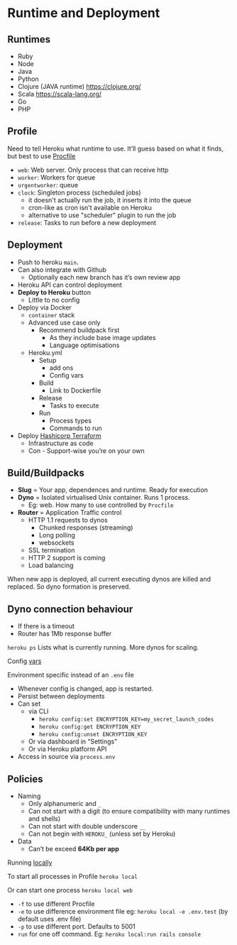 # Runtime and Deployment

## Runtimes

- Ruby
- Node
- Java
- Python
- Clojure (JAVA runtime) https://clojure.org/
- Scala https://scala-lang.org/
- Go
- PHP

## Profile

Need to tell Heroku what runtime to use. It’ll guess based on what it finds, but best to use [Procfile](https://devcenter.heroku.com/articles/procfile)

- `web`: Web server. Only process that can receive http
- `worker`: Workers for queue
- `urgentworker`: queue
- `clock`: Singleton process (scheduled jobs)
  - it doesn't actually run the job, it inserts it into the queue
  - cron-like as cron isn't available on Heroku
  - alternative to use "scheduler" plugin to run the job
- `release`: Tasks to run before a new deployment

## Deployment

- Push to heroku `main`.
- Can also integrate with Github
  - Optionally each new branch has it’s own review app
- Heroku API can control deployment
- **Deploy to Heroku** button
  - Little to no config
- Deploy via Docker
  - `container` stack
  - Advanced use case only
    - Recommend buildpack first
      - As they include base image updates
      - Language optimisations
  - Heroku.yml
    - Setup
      - add ons
      - Config vars
    - Build
      - Link to Dockerfile
    - Release
      - Tasks to execute
    - Run
      - Process types
      - Commands to run
- Deploy [Hashicorp Terraform](https://www.terraform.io/)
  - Infrastructure as code
  - Con - Support-wise you’re on your own

## Build/Buildpacks

- **Slug** = Your app, dependences and runtime. Ready for execution
- **Dyno** = Isolated virtualised Unix container. Runs 1 process.
  - Eg: web. How many to use controlled by `Procfile`
- **Router** = Application Traffic control
  - HTTP 1.1 requests to dynos
    - Chunked responses (streaming)
    - Long polling
    - websockets
  - SSL termination
  - HTTP 2 support is coming
  - Load balancing

When new app is deployed, all current executing dynos are killed and replaced. So dyno formation is preserved.

## Dyno connection behaviour

- If there is a timeout
- Router has 1Mb response buffer

`heroku ps`
Lists what is currently running. More dynos for scaling.

Config [vars](https://devcenter.heroku.com/articles/config-vars)

Environment specific instead of an `.env` file

- Whenever config is changed, app is restarted.
- Persist between deployments
- Can set
  - via CLI
    - `heroku config:set ENCRYPTION_KEY=my_secret_launch_codes`
    - `heroku config:get ENCRYPTION_KEY`
    - `heroku config:unset ENCRYPTION_KEY`
  - Or via dashboard in “Settings”
  - Or via Heroku platform API
- Access in source via `process.env`

## Policies

- Naming
  - Only alphanumeric and `_`
  - Can not start with a digit (to ensure compatibility with many runtimes and shells)
  - Can not start with double underscore `__`
  - Can not begin with `HEROKU_` (unless set by Heroku)
- Data
  - Can’t be exceed **64Kb per app**

Running [locally](https://devcenter.heroku.com/articles/heroku-local)

To start all processes in Profile
`heroku local`

Or can start one process
`heroku local web`

- `-f` to use different Procfile
- `-e` to use difference environment file eg: `heroku local -e .env.test` (by default uses .env file)
- `-p` to use different port. Defaults to 5001
- `run` for one off command. Eg: `heroku local:run rails console`
